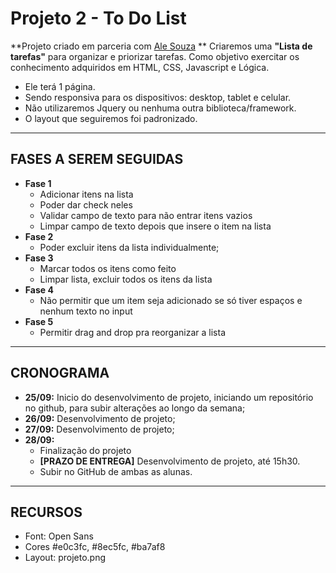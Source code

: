 # Projeto 2 - To Do List

**Projeto criado em parceria com [Ale Souza](http://github.com/alessouza) **
Criaremos uma **"Lista de tarefas"** para organizar e priorizar tarefas.
Como objetivo exercitar os conhecimento adquiridos em HTML, CSS, Javascript e Lógica.

- Ele terá 1 página.
- Sendo responsiva para os dispositivos: desktop, tablet e celular.
- Não utilizaremos Jquery ou nenhuma outra biblioteca/framework.
- O layout que seguiremos foi padronizado.

--------------

## FASES A SEREM SEGUIDAS
- **Fase 1**
    - Adicionar itens na lista
    - Poder dar check neles
    - Validar campo de texto para não entrar itens vazios
    - Limpar campo de texto depois que insere o item na lista
- **Fase 2**
    - Poder excluir itens da lista individualmente;
- **Fase 3**
    - Marcar todos os itens como feito
    - Limpar lista, excluir todos os itens da lista
- **Fase 4**	
    - Não permitir que um item seja adicionado se só tiver espaços e nenhum texto no input
- **Fase 5**	
    - Permitir drag and drop pra reorganizar a lista

--------------

## CRONOGRAMA
- **25/09:** Inicio do desenvolvimento de projeto, iniciando um repositório no github, para subir alterações ao longo da semana;
- **26/09:** Desenvolvimento de projeto;
- **27/09:** Desenvolvimento de projeto;
- **28/09:** 
    - Finalização do projeto
    - **[PRAZO DE ENTREGA]** Desenvolvimento de projeto, até 15h30.
    - Subir no GitHub de ambas as alunas.

--------------

## RECURSOS
- Font: Open Sans
- Cores #e0c3fc, #8ec5fc, #ba7af8
- Layout: projeto.png

